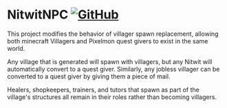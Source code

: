 # NitwitNPC  [![GitHub](https://img.shields.io/github/license/Pixelmon-Development/API)](https://www.gnu.org/licenses/lgpl-3.0.html)

This project modifies the behavior of villager spawn replacement, allowing both minecraft Villagers and Pixelmon quest givers to exist in the same world.

Any village that is generated will spawn with villagers, but any Nitwit will automatically convert to a quest giver. Similarly, any jobless villager can be converted to a quest giver by giving them a piece of mail.
 
Healers, shopkeepers, trainers, and tutors that spawn as part of the village's structures all remain in their roles rather than becoming villagers.

